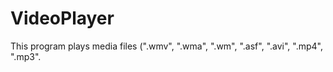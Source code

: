 # VideoPlayer
This program plays media files (".wmv", ".wma", ".wm", ".asf", ".avi", ".mp4", ".mp3".
